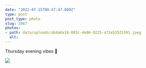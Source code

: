 ```yaml
---
date: "2022-07-15T00:47:47.000Z"
type: post 
post_type: photo
slug: 2867
photos: 
- path: data/uploads/ab4a6a18-802c-4e86-9225-a72e53525391.jpeg
  alt: 
---
```

Thursday evening vibes 🥃


![](https://brandontreb.com/data/uploads/ab4a6a18-802c-4e86-9225-a72e53525391.jpeg)

